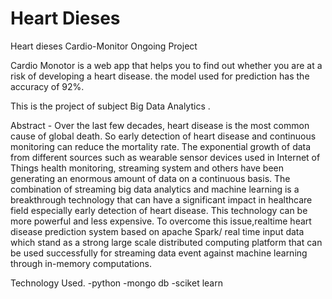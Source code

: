 # Heart Dieses
Heart dieses 
Cardio-Monitor
Ongoing Project

Cardio Monotor is a web app that helps you to find out whether you are at a risk of developing a heart disease. the model used for prediction has the accuracy of 92%.

This is the  project of subject Big Data Analytics .

 Abstract -
Over the last few decades, heart disease is the most common cause of global death. So early detection of heart disease and continuous monitoring can reduce the mortality rate. The exponential growth of data from different sources such as wearable sensor devices used in Internet of Things health monitoring, streaming system and others have been generating an enormous amount of data on a continuous basis. The combination of streaming big data analytics and machine learning is a breakthrough technology that can have a significant impact in healthcare field especially early detection of heart disease. This technology can be more powerful and less expensive. To overcome this issue,realtime heart disease prediction system based on apache Spark/ real time input data which stand as a strong large scale distributed computing platform that can be used successfully for streaming data event against machine learning through in-memory computations.
 


Technology Used.
   -python
   -mongo db
   -sciket learn

